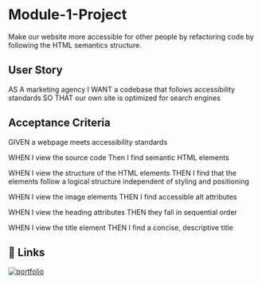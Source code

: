 # Module-1-Project

Make our website more accessible for other people by refactoring code by following the HTML semantics structure.



## User Story
AS A marketing agency
I WANT a codebase that follows accessibility standards
SO THAT our own site is optimized for search engines
## Acceptance Criteria
GIVEN a webpage meets accessibility standards 

WHEN I view the source code Then I find semantic HTML elements

WHEN I view the structure of the HTML elements THEN I find that the elements follow a logical structure independent of styling and positioning

WHEN I view the image elements
THEN I find accessible alt attributes

WHEN I view the heading attributes
THEN they fall in sequential order

WHEN I view the title element
THEN I find a concise, descriptive title
## 🔗 Links
[![portfolio](https://img.shields.io/badge/my_portfolio-000?style=for-the-badge&logo=ko-fi&logoColor=white)](https://github.com/shawnperez92)

